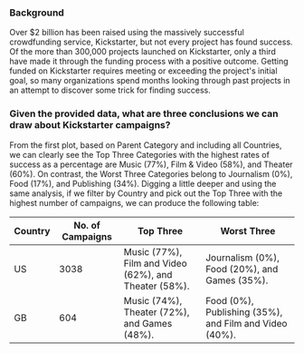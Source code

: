### Background
Over $2 billion has been raised using the massively successful crowdfunding service, Kickstarter, but not every project has found success. Of the more than 300,000 projects launched on Kickstarter, only a third have made it through the funding process with a positive outcome. Getting funded on Kickstarter requires meeting or exceeding the project's initial goal, so many organizations spend months looking through past projects in an attempt to discover some trick for finding success.

### Given the provided data, what are three conclusions we can draw about Kickstarter campaigns?

From the first plot, based on Parent Category and including all Countries, we can clearly see the Top Three Categories with the highest rates of success as a percentage are Music (77%), Film & Video (58%), and Theater (60%). On contrast, the Worst Three Categories belong to Journalism (0%), Food (17%), and Publishing (34%). Digging a little deeper and using the same analysis, if we filter by Country and pick out the Top Three with the highest number of campaigns, we can produce the following table:

Country | No. of Campaigns | Top Three | Worst Three
--- | --- | --- | ---
US | 3038 | Music (77%), Film and Video (62%), and Theater (58%). | Journalism (0%), Food (20%), and Games (35%).
GB | 604 | Music (74%), Theater (72%), and Games (48%). | Food (0%), Publishing (35%), and Film and Video (40%).
